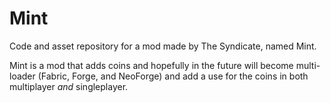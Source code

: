 # Mint
Code and asset repository for a mod made by The Syndicate, named Mint.

Mint is a mod that adds coins and hopefully in the future will become multi-loader (Fabric, Forge, and NeoForge) and add a use for the coins in both multiplayer *and* singleplayer.